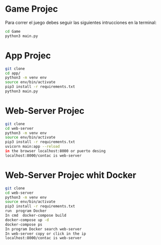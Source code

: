 # Game Projec

Para correr el juego debes seguir las siguientes intrucciones en la terminal:

```sh
cd Game
python3 main.py
```


# App Projec

```sh
git clone
cd app/
python3 -m venv env
source env/bin/activate
pip3 install -r requirements.txt
python3 main.py
```


# Web-Server Projec

```sh
git clone
cd web-server
python3 -m venv env
source env/bin/activate
pip3 install -r requirements.txt
uvicorn main:app --reload
in the browser localhost:8000 or puerto desing
localhost:8000/contac is web-server
```


# Web-Server Projec whit Docker

```sh
git clone
cd web-server
python3 -m venv env
source env/bin/activate
pip3 install -r requirements.txt
run  program Docker
In cmd  docker-compose build
docker-compose up -d
docker-compose ps
In program Docker search web-server
In web-server copy or click in the ip
localhost:8000/contac is web-server
```
